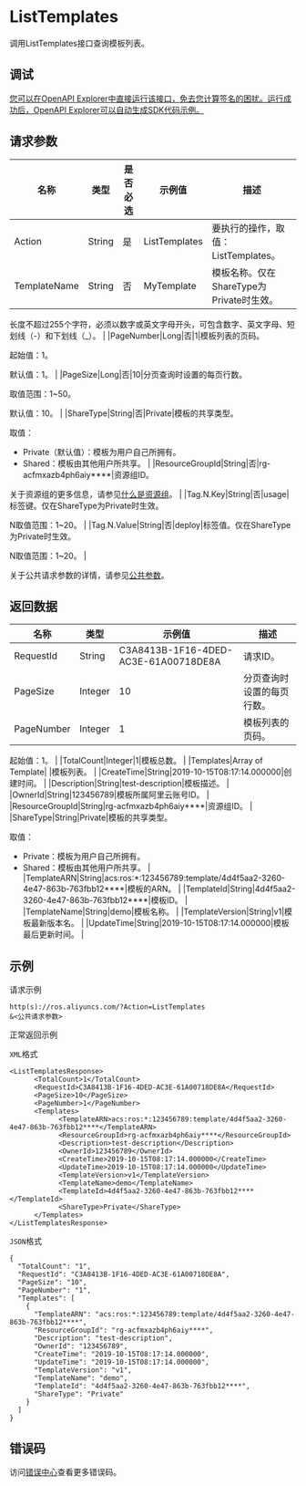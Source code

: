 # ListTemplates

调用ListTemplates接口查询模板列表。

## 调试

[您可以在OpenAPI Explorer中直接运行该接口，免去您计算签名的困扰。运行成功后，OpenAPI Explorer可以自动生成SDK代码示例。](https://api.aliyun.com/#product=ROS&api=ListTemplates&type=RPC&version=2019-09-10)

## 请求参数

|名称|类型|是否必选|示例值|描述|
|--|--|----|---|--|
|Action|String|是|ListTemplates|要执行的操作，取值：ListTemplates。 |
|TemplateName|String|否|MyTemplate|模板名称。仅在ShareType为Private时生效。

 长度不超过255个字符，必须以数字或英文字母开头，可包含数字、英文字母、短划线（-）和下划线（\_）。 |
|PageNumber|Long|否|1|模板列表的页码。

 起始值：1。

 默认值：1。 |
|PageSize|Long|否|10|分页查询时设置的每页行数。

 取值范围：1~50。

 默认值：10。 |
|ShareType|String|否|Private|模板的共享类型。

 取值：

 -   Private（默认值）：模板为用户自己所拥有。
-   Shared：模板由其他用户所共享。 |
|ResourceGroupId|String|否|rg-acfmxazb4ph6aiy\*\*\*\*|资源组ID。

 关于资源组的更多信息，请参见[什么是资源组](~~94475~~)。 |
|Tag.N.Key|String|否|usage|标签键。仅在ShareType为Private时生效。

 N取值范围：1~20。 |
|Tag.N.Value|String|否|deploy|标签值。仅在ShareType为Private时生效。

 N取值范围：1~20。 |

关于公共请求参数的详情，请参见[公共参数](~~131957~~)。

## 返回数据

|名称|类型|示例值|描述|
|--|--|---|--|
|RequestId|String|C3A8413B-1F16-4DED-AC3E-61A00718DE8A|请求ID。 |
|PageSize|Integer|10|分页查询时设置的每页行数。 |
|PageNumber|Integer|1|模板列表的页码。

 起始值：1。 |
|TotalCount|Integer|1|模板总数。 |
|Templates|Array of Template| |模板列表。 |
|CreateTime|String|2019-10-15T08:17:14.000000|创建时间。 |
|Description|String|test-description|模板描述。 |
|OwnerId|String|123456789|模板所属阿里云账号ID。 |
|ResourceGroupId|String|rg-acfmxazb4ph6aiy\*\*\*\*|资源组ID。 |
|ShareType|String|Private|模板的共享类型。

 取值：

 -   Private：模板为用户自己所拥有。
-   Shared：模板由其他用户所共享。 |
|TemplateARN|String|acs:ros:\*:123456789:template/4d4f5aa2-3260-4e47-863b-763fbb12\*\*\*\*|模板的ARN。 |
|TemplateId|String|4d4f5aa2-3260-4e47-863b-763fbb12\*\*\*\*|模板ID。 |
|TemplateName|String|demo|模板名称。 |
|TemplateVersion|String|v1|模板最新版本名。 |
|UpdateTime|String|2019-10-15T08:17:14.000000|模板最后更新时间。 |

## 示例

请求示例

```
http(s)://ros.aliyuncs.com/?Action=ListTemplates
&<公共请求参数>
```

正常返回示例

`XML`格式

```
<ListTemplatesResponse>
      <TotalCount>1</TotalCount>
      <RequestId>C3A8413B-1F16-4DED-AC3E-61A00718DE8A</RequestId>
      <PageSize>10</PageSize>
      <PageNumber>1</PageNumber>
      <Templates>
            <TemplateARN>acs:ros:*:123456789:template/4d4f5aa2-3260-4e47-863b-763fbb12****</TemplateARN>
            <ResourceGroupId>rg-acfmxazb4ph6aiy****</ResourceGroupId>
            <Description>test-description</Description>
            <OwnerId>123456789</OwnerId>
            <CreateTime>2019-10-15T08:17:14.000000</CreateTime>
            <UpdateTime>2019-10-15T08:17:14.000000</UpdateTime>
            <TemplateVersion>v1</TemplateVersion>
            <TemplateName>demo</TemplateName>
            <TemplateId>4d4f5aa2-3260-4e47-863b-763fbb12****</TemplateId>
            <ShareType>Private</ShareType>
      </Templates>
</ListTemplatesResponse>
```

`JSON`格式

```
{
  "TotalCount": "1",
  "RequestId": "C3A8413B-1F16-4DED-AC3E-61A00718DE8A",
  "PageSize": "10",
  "PageNumber": "1",
  "Templates": [
    {
      "TemplateARN": "acs:ros:*:123456789:template/4d4f5aa2-3260-4e47-863b-763fbb12****",
      "ResourceGroupId": "rg-acfmxazb4ph6aiy****",
      "Description": "test-description",
      "OwnerId": "123456789",
      "CreateTime": "2019-10-15T08:17:14.000000",
      "UpdateTime": "2019-10-15T08:17:14.000000",
      "TemplateVersion": "v1",
      "TemplateName": "demo",
      "TemplateId": "4d4f5aa2-3260-4e47-863b-763fbb12****",
      "ShareType": "Private"
    }
  ]
}
```

## 错误码

访问[错误中心](https://error-center.alibabacloud.com/status/product/ROS)查看更多错误码。

